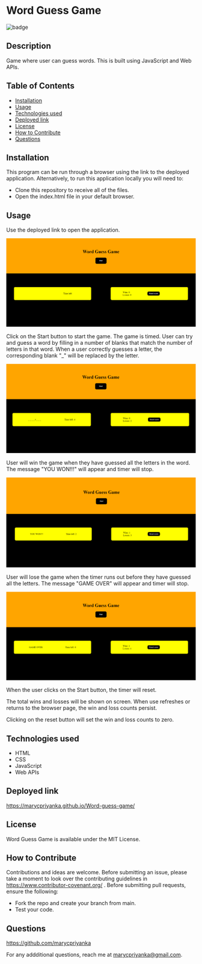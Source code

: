 # Word Guess Game
![badge](https://img.shields.io/badge/MIT-License-blue.svg)

## Description

Game where user can guess words. This is built using JavaScript and Web APIs.

## Table of Contents 

- [Installation](#installation)
- [Usage](#usage)
- [Technologies used](#technologies-used)
- [Deployed link](#deployed-link)
- [License](#license)
- [How to Contribute](#how-to-contribute)
- [Questions](#questions)

## Installation

This program can be run through a browser using the link to the deployed application. Alternatively, to run this application locally you will need to:

- Clone this repository to receive all of the files.
- Open the index.html file in your default browser.

## Usage

Use the deployed link to open the application. 

![StartingPage](https://github.com/marycpriyanka/Word-guess-game/blob/main/assets/images/screenshots/StartingPage.png)

Click on the Start button to start the game. The game is timed. User can try and guess a word by filling in a number of blanks that match the number of letters in that word. When a user correctly guesses a letter, the corresponding blank "_" will be replaced by the letter.

![StartGame](https://github.com/marycpriyanka/Word-guess-game/blob/main/assets/images/screenshots/startGame.png)

User will win the game when they have guessed all the letters in the word. The message "YOU WON!!!" will appear and timer will stop.

![WinGame](https://github.com/marycpriyanka/Word-guess-game/blob/main/assets/images/screenshots/Win.png)

User will lose the game when the timer runs out before they have guessed all the letters. The message "GAME OVER" will appear and timer will stop.

![LossGame](https://github.com/marycpriyanka/Word-guess-game/blob/main/assets/images/screenshots/Loss.png)

When the user clicks on the Start button, the timer will reset.

The total wins and losses will be shown on screen. When use refreshes or returns to the browser page, the win and loss counts persist.

Clicking on the reset button will set the win and loss counts to zero.

##  Technologies used

- HTML
- CSS
- JavaScript
- Web APIs

## Deployed link

https://marycpriyanka.github.io/Word-guess-game/

## License

Word Guess Game is available under the MIT License.

## How to Contribute

Contributions and ideas are welcome. Before submitting an issue, please take a moment to look over the contributing guidelines in https://www.contributor-covenant.org/ . Before submitting pull requests, ensure the following:

- Fork the repo and create your branch from main.
- Test your code.

## Questions

https://github.com/marycpriyanka

For any addditional questions, reach me at marycpriyanka@gmail.com.
